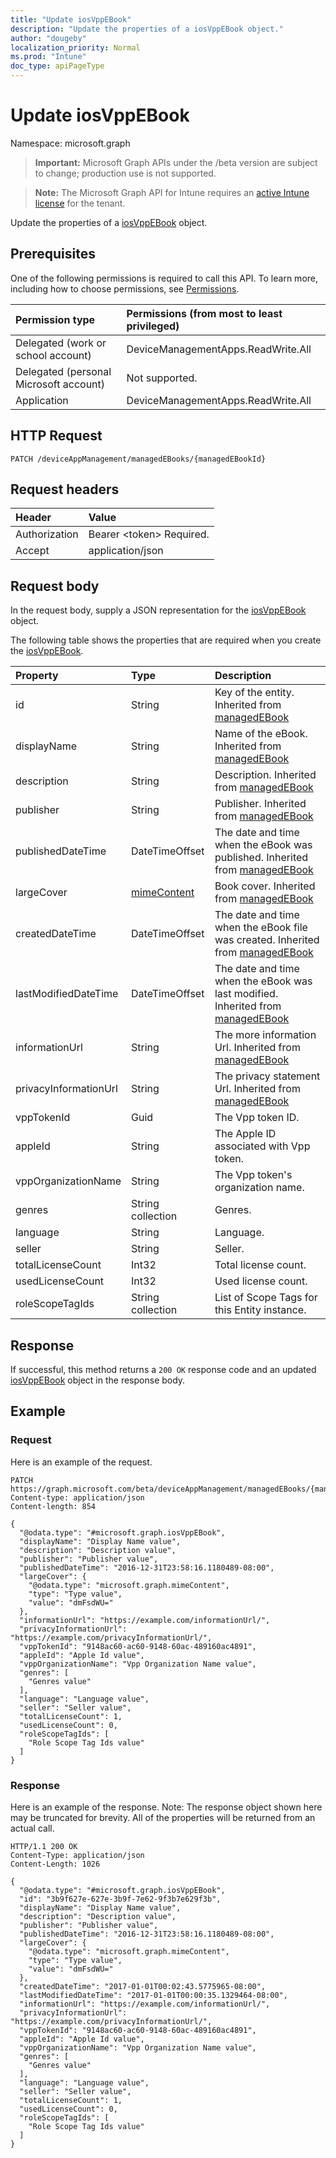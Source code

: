 ```yaml
---
title: "Update iosVppEBook"
description: "Update the properties of a iosVppEBook object."
author: "dougeby"
localization_priority: Normal
ms.prod: "Intune"
doc_type: apiPageType
---
```


# Update iosVppEBook

Namespace: microsoft.graph

> **Important:** Microsoft Graph APIs under the /beta version are subject to change; production use is not supported.

> **Note:** The Microsoft Graph API for Intune requires an [active Intune license](https://go.microsoft.com/fwlink/?linkid=839381) for the tenant.

Update the properties of a [iosVppEBook](../resources/intune-books-iosvppebook.md) object.

## Prerequisites
One of the following permissions is required to call this API. To learn more, including how to choose permissions, see [Permissions](/graph/permissions-reference).

|Permission type|Permissions (from most to least privileged)|
|:---|:---|
|Delegated (work or school account)|DeviceManagementApps.ReadWrite.All|
|Delegated (personal Microsoft account)|Not supported.|
|Application|DeviceManagementApps.ReadWrite.All|

## HTTP Request
<!-- {
  "blockType": "ignored"
}
-->
``` http
PATCH /deviceAppManagement/managedEBooks/{managedEBookId}
```

## Request headers
|Header|Value|
|:---|:---|
|Authorization|Bearer &lt;token&gt; Required.|
|Accept|application/json|

## Request body
In the request body, supply a JSON representation for the [iosVppEBook](../resources/intune-books-iosvppebook.md) object.

The following table shows the properties that are required when you create the [iosVppEBook](../resources/intune-books-iosvppebook.md).

|Property|Type|Description|
|:---|:---|:---|
|id|String|Key of the entity. Inherited from [managedEBook](../resources/intune-books-managedebook.md)|
|displayName|String|Name of the eBook. Inherited from [managedEBook](../resources/intune-books-managedebook.md)|
|description|String|Description. Inherited from [managedEBook](../resources/intune-books-managedebook.md)|
|publisher|String|Publisher. Inherited from [managedEBook](../resources/intune-books-managedebook.md)|
|publishedDateTime|DateTimeOffset|The date and time when the eBook was published. Inherited from [managedEBook](../resources/intune-books-managedebook.md)|
|largeCover|[mimeContent](../resources/intune-shared-mimecontent.md)|Book cover. Inherited from [managedEBook](../resources/intune-books-managedebook.md)|
|createdDateTime|DateTimeOffset|The date and time when the eBook file was created. Inherited from [managedEBook](../resources/intune-books-managedebook.md)|
|lastModifiedDateTime|DateTimeOffset|The date and time when the eBook was last modified. Inherited from [managedEBook](../resources/intune-books-managedebook.md)|
|informationUrl|String|The more information Url. Inherited from [managedEBook](../resources/intune-books-managedebook.md)|
|privacyInformationUrl|String|The privacy statement Url. Inherited from [managedEBook](../resources/intune-books-managedebook.md)|
|vppTokenId|Guid|The Vpp token ID.|
|appleId|String|The Apple ID associated with Vpp token.|
|vppOrganizationName|String|The Vpp token's organization name.|
|genres|String collection|Genres.|
|language|String|Language.|
|seller|String|Seller.|
|totalLicenseCount|Int32|Total license count.|
|usedLicenseCount|Int32|Used license count.|
|roleScopeTagIds|String collection|List of Scope Tags for this Entity instance.|



## Response
If successful, this method returns a `200 OK` response code and an updated [iosVppEBook](../resources/intune-books-iosvppebook.md) object in the response body.

## Example

### Request
Here is an example of the request.
``` http
PATCH https://graph.microsoft.com/beta/deviceAppManagement/managedEBooks/{managedEBookId}
Content-type: application/json
Content-length: 854

{
  "@odata.type": "#microsoft.graph.iosVppEBook",
  "displayName": "Display Name value",
  "description": "Description value",
  "publisher": "Publisher value",
  "publishedDateTime": "2016-12-31T23:58:16.1180489-08:00",
  "largeCover": {
    "@odata.type": "microsoft.graph.mimeContent",
    "type": "Type value",
    "value": "dmFsdWU="
  },
  "informationUrl": "https://example.com/informationUrl/",
  "privacyInformationUrl": "https://example.com/privacyInformationUrl/",
  "vppTokenId": "9148ac60-ac60-9148-60ac-489160ac4891",
  "appleId": "Apple Id value",
  "vppOrganizationName": "Vpp Organization Name value",
  "genres": [
    "Genres value"
  ],
  "language": "Language value",
  "seller": "Seller value",
  "totalLicenseCount": 1,
  "usedLicenseCount": 0,
  "roleScopeTagIds": [
    "Role Scope Tag Ids value"
  ]
}
```

### Response
Here is an example of the response. Note: The response object shown here may be truncated for brevity. All of the properties will be returned from an actual call.
``` http
HTTP/1.1 200 OK
Content-Type: application/json
Content-Length: 1026

{
  "@odata.type": "#microsoft.graph.iosVppEBook",
  "id": "3b9f627e-627e-3b9f-7e62-9f3b7e629f3b",
  "displayName": "Display Name value",
  "description": "Description value",
  "publisher": "Publisher value",
  "publishedDateTime": "2016-12-31T23:58:16.1180489-08:00",
  "largeCover": {
    "@odata.type": "microsoft.graph.mimeContent",
    "type": "Type value",
    "value": "dmFsdWU="
  },
  "createdDateTime": "2017-01-01T00:02:43.5775965-08:00",
  "lastModifiedDateTime": "2017-01-01T00:00:35.1329464-08:00",
  "informationUrl": "https://example.com/informationUrl/",
  "privacyInformationUrl": "https://example.com/privacyInformationUrl/",
  "vppTokenId": "9148ac60-ac60-9148-60ac-489160ac4891",
  "appleId": "Apple Id value",
  "vppOrganizationName": "Vpp Organization Name value",
  "genres": [
    "Genres value"
  ],
  "language": "Language value",
  "seller": "Seller value",
  "totalLicenseCount": 1,
  "usedLicenseCount": 0,
  "roleScopeTagIds": [
    "Role Scope Tag Ids value"
  ]
}
```



